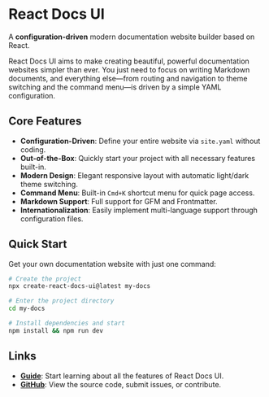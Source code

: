 # React Docs UI

A **configuration-driven** modern documentation website builder based on React.

React Docs UI aims to make creating beautiful, powerful documentation websites simpler than ever. You just need to focus on writing Markdown documents, and everything else—from routing and navigation to theme switching and the command menu—is driven by a simple YAML configuration.

## Core Features

- **Configuration-Driven**: Define your entire website via `site.yaml` without coding.
- **Out-of-the-Box**: Quickly start your project with all necessary features built-in.
- **Modern Design**: Elegant responsive layout with automatic light/dark theme switching.
- **Command Menu**: Built-in `Cmd+K` shortcut menu for quick page access.
- **Markdown Support**: Full support for GFM and Frontmatter.
- **Internationalization**: Easily implement multi-language support through configuration files.

## Quick Start

Get your own documentation website with just one command:

```bash
# Create the project
npx create-react-docs-ui@latest my-docs

# Enter the project directory
cd my-docs

# Install dependencies and start
npm install && npm run dev
```

## Links

- **[Guide](/en/guide/introduction)**: Start learning about all the features of React Docs UI.
- **[GitHub](https://github.com/shenjianZ/react-docs-ui)**: View the source code, submit issues, or contribute.